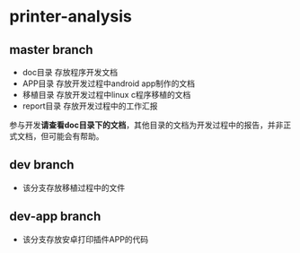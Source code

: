 # printer-analysis

## master branch

* doc目录 存放程序开发文档
* APP目录 存放开发过程中android app制作的文档
* 移植目录 存放开发过程中linux c程序移植的文档
* report目录 存放开发过程中的工作汇报

参与开发**请查看doc目录下的文档**，其他目录的文档为开发过程中的报告，并非正式文档，但可能会有帮助。

## dev branch

* 该分支存放移植过程中的文件
 
## dev-app branch

* 该分支存放安卓打印插件APP的代码
